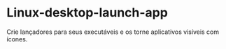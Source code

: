 # Linux-desktop-launch-app
Crie lançadores para seus executáveis e os torne aplicativos visíveis com ícones.
